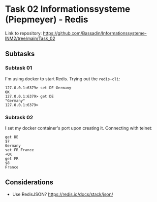 # Task 02 Informationssysteme (Piepmeyer) - Redis

Link to repository: https://github.com/Bassadin/Informationssysteme-INM2/tree/main/Task_02

## Subtasks

### Subtask 01

I'm using docker to start Redis.
Trying out the `redis-cli`:

```shell
127.0.0.1:6379> set DE Germany
OK
127.0.0.1:6379> get DE
"Germany"
127.0.0.1:6379>
```

### Subtask 02

I set my docker container's port upon creating it. Connecting with telnet:

```shell
get DE
$7
Germany
set FR France
+OK
get FR
$8
France
```

## Considerations

- Use RedisJSON? https://redis.io/docs/stack/json/
